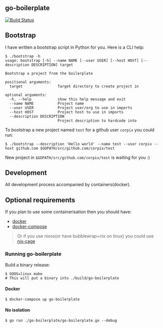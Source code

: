 go-boilerplate
---------

[![Build Status](https://travis-ci.org/corpix/go-boilerplate.svg?branch=master)](https://travis-ci.org/corpix/go-boilerplate)

## Bootstrap

I have written a bootstrap script in Python for you. Here is a CLI help:

``` console
$ ./bootstrap -h
usage: bootstrap [-h] --name NAME [--user USER] [--host HOST] [--description DESCRIPTION] target

Bootstrap a project from the boilerplate

positional arguments:
  target                Target directory to create project in

optional arguments:
  -h, --help            show this help message and exit
  --name NAME           Project name
  --user USER           Project user/org to use in imports
  --host HOST           Project host to use in imports
  --description DESCRIPTION
                        Project description to hardcode into
```

To bootstrap a new project named `test` for a github user `corpix` you could run:

``` console
$ ./bootstrap --description 'Hello world' --name test --user corpix --host github.com $GOPATH/src/github.com/corpix/test
```

New project in `$GOPATH/src/github.com/corpix/test` is waiting for you :)

## Development

All development process accompanied by containers(docker).

## Optional requirements

If you plan to use some containerisation then you should have:

- [docker](https://github.com/moby/moby)
- [docker-compose](https://github.com/docker/compose)

> Or if you use nixos(or have bubblewrap+nix on linux) you could use [nix-cage](https://github.com/corpix/nix-cage)

### Running go-boilerplate

Build a binary release:

``` console
$ GOOS=linux make
# This will put a binary into ./build/go-boilerplate
```

#### Docker

``` console
$ docker-compose up go-boilerplate
```

#### No isolation

``` console
$ go run ./go-boilerplate/go-boilerplate.go --debug
```
